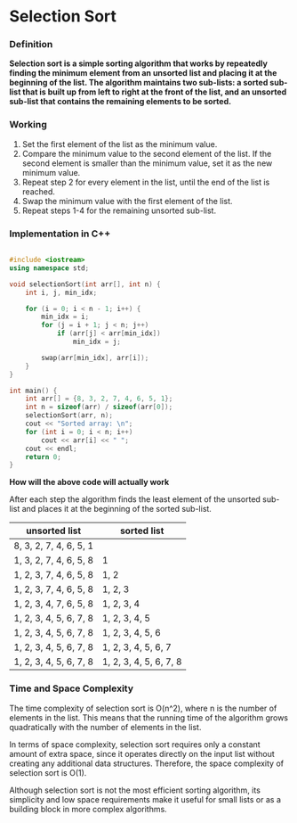 # Selection Sort

### Definition

**Selection sort is a simple sorting algorithm that works by repeatedly finding the minimum element from an unsorted list and placing it at the beginning of the list. The algorithm maintains two sub-lists: a sorted sub-list that is built up from left to right at the front of the list, and an unsorted sub-list that contains the remaining elements to be sorted.**

<!-- # Example 1: Sorting a list of numbers -->

### Working

1. Set the first element of the list as the minimum value.
2. Compare the minimum value to the second element of the list. If the second element is smaller than the minimum value, set it as the new minimum value.
3. Repeat step 2 for every element in the list, until the end of the list is reached.
4. Swap the minimum value with the first element of the list.
5. Repeat steps 1-4 for the remaining unsorted sub-list.

### Implementation in C++

```cpp

#include <iostream>
using namespace std;

void selectionSort(int arr[], int n) {
    int i, j, min_idx;

    for (i = 0; i < n - 1; i++) {
        min_idx = i;
        for (j = i + 1; j < n; j++)
            if (arr[j] < arr[min_idx])
                min_idx = j;

        swap(arr[min_idx], arr[i]);
    }
}

int main() {
    int arr[] = {8, 3, 2, 7, 4, 6, 5, 1};
    int n = sizeof(arr) / sizeof(arr[0]);
    selectionSort(arr, n);
    cout << "Sorted array: \n";
    for (int i = 0; i < n; i++)
        cout << arr[i] << " ";
    cout << endl;
    return 0;
}

```

**How will the above code will actually work**

After each step the algorithm finds the least element of the unsorted sub-list and places it at the beginning of the sorted sub-list.

| unsorted list          | sorted list            |
| ---------------------- | ---------------------- |
| 8, 3, 2, 7, 4, 6, 5, 1 |                        |
| 1, 3, 2, 7, 4, 6, 5, 8 | 1                      |
| 1, 2, 3, 7, 4, 6, 5, 8 | 1, 2                   |
| 1, 2, 3, 7, 4, 6, 5, 8 | 1, 2, 3                |
| 1, 2, 3, 4, 7, 6, 5, 8 | 1, 2, 3, 4             |
| 1, 2, 3, 4, 5, 6, 7, 8 | 1, 2, 3, 4, 5          |
| 1, 2, 3, 4, 5, 6, 7, 8 | 1, 2, 3, 4, 5, 6       |
| 1, 2, 3, 4, 5, 6, 7, 8 | 1, 2, 3, 4, 5, 6, 7    |
| 1, 2, 3, 4, 5, 6, 7, 8 | 1, 2, 3, 4, 5, 6, 7, 8 |

### Time and Space Complexity

The time complexity of selection sort is O(n^2), where n is the number of elements in the list. This means that the running time of the algorithm grows quadratically with the number of elements in the list.

In terms of space complexity, selection sort requires only a constant amount of extra space, since it operates directly on the input list without creating any additional data structures. Therefore, the space complexity of selection sort is O(1).

Although selection sort is not the most efficient sorting algorithm, its simplicity and low space requirements make it useful for small lists or as a building block in more complex algorithms.

